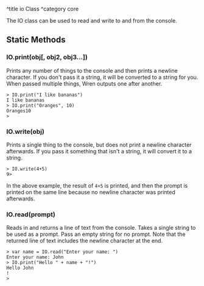 ^title io Class
^category core

The IO class can be used to read and write to and from the console.

## Static Methods

### IO.print(obj[, obj2, obj3...])

Prints any number of things to the console and then prints a newline
character. If you don't pass it a string, it will be converted to a string for
you. When passed multiple things, Wren outputs one after another.


	> IO.print("I like bananas")
	I like bananas
	> IO.print("Oranges", 10)
	Oranges10
	> 

### IO.write(obj)

Prints a single thing to the console, but does not print a newline character
afterwards. If you pass it something that isn't a string, it will convert it to
a string.

	> IO.write(4+5)
	9>

In the above example, the result of `4+5` is printed, and then the prompt is
printed on the same line because no newline character was printed afterwards.

### IO.read(prompt)

Reads in and returns a line of text from the console. Takes a single string to
be used as a prompt. Pass an empty string for no prompt. Note that the returned
line of text includes the newline character at the end.

	> var name = IO.read("Enter your name: ")
	Enter your name: John
	> IO.print("Hello " + name + "!")
	Hello John
	!
	> 
